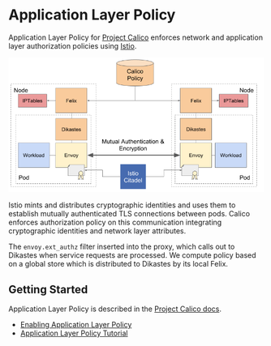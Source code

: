 # Application Layer Policy

Application Layer Policy for [Project Calico][calico] enforces network and
application layer authorization policies using [Istio].

![arch](https://github.com/projectcalico/app-policy/raw/master/docs/arch.png)

Istio mints and distributes cryptographic identities and uses them to establish mutually authenticated TLS connections
between pods.  Calico enforces authorization policy on this communication integrating cryptographic identities and 
network layer attributes.

The `envoy.ext_authz` filter inserted into the proxy, which calls out to Dikastes when service requests are
processed.  We compute policy based on a global store which is distributed to Dikastes by its local Felix.
 
## Getting Started

Application Layer Policy is described in the [Project Calico docs][docs].

 - [Enabling Application Layer Policy](https://docs.projectcalico.org/master/getting-started/kubernetes/installation/app-layer-policy)
 - [Application Layer Policy Tutorial](https://docs.projectcalico.org/master/getting-started/kubernetes/tutorials/app-layer-policy/)
 
 
 [calico]: https://projectcalico.org
 [istio]: https://istio.io
 [docs]: https://docs.projectcalico.org/latest
 